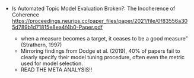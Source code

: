 - Is Automated Topic Model Evaluation Broken?: The Incoherence of Coherence
https://proceedings.neurips.cc/paper_files/paper/2021/file/0f83556a305d789b1d71815e8ea4f4b0-Paper.pdf

    - when a measure becomes a target, it ceases to be a good measure” (Strathern, 1997)
    - Mirroring findings from Dodge et al. (2019), 40% of papers fail to clearly specify their model tuning procedure, often even the metric used for model selection.
    - READ THE META ANALYSIS!!
    